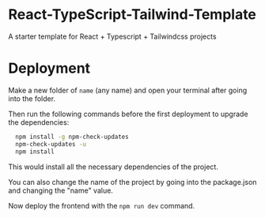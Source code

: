# React-TypeScript-Tailwind-Template
A starter template for React + Typescript + Tailwindcss projects


# Deployment

Make a new folder of `name` (any name) and open your terminal after going into the folder.

Then run the following commands before the first deployment to upgrade the dependencies:

```bash
  npm install -g npm-check-updates
  npm-check-updates -u
  npm install 
```

This would install all the necessary dependencies of the project.

You can also change the name of the project by going into the package.json and changing the "name" value.

Now deploy the frontend with the `npm run dev` command.
